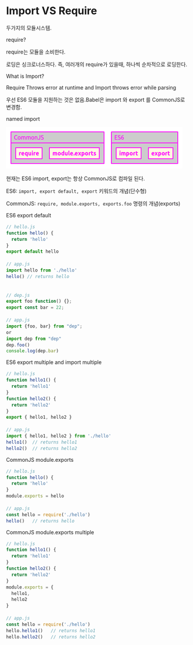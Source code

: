 # Import VS Require 


두가지의 모듈시스템.

require?

require는 모듈을 소비한다.

로딩은 싱크로너스하다. 즉, 여러개의 require가 있을때, 하나씩 순차적으로 로딩한다.


What is Import?

Require Throws error at runtime and Import throws error while parsing

우선 ES6 모듈을 지원하는 것은 없음.Babel은 import 와 export 를 CommonJS로 변경함.

named import

![CommonJS VS ES6](../assets/images/commonjs-vs-es6.png)


현재는 ES6 import, export는 항상 CommonJS로 컴파일 된다. 

ES6: `import, export default, export` 
키워드의 개념(단수형)

CommonJS: `require, module.exports, exports.foo`
명령의 개념(exports)


ES6 export default
```js
// hello.js
function hello() {
  return 'hello'
}
export default hello

// app.js
import hello from './hello'
hello() // returns hello


// dep.js
export foo function() {};
export const bar = 22;

// app.js
import {foo, bar} from "dep";
or
import dep from "dep"
dep.foo()
console.log(dep.bar)
```

ES6 export multiple and import multiple
```js
// hello.js
function hello1() {
  return 'hello1'
}
function hello2() {
  return 'hello2'
}
export { hello1, hello2 }

// app.js
import { hello1, hello2 } from './hello'
hello1()  // returns hello1
hello2()  // returns hello2
```

CommonJS module.exports
```js
// hello.js
function hello() {
  return 'hello'
}
module.exports = hello

// app.js
const hello = require('./hello')
hello()   // returns hello
```

CommonJS module.exports multiple

```js
// hello.js
function hello1() {
  return 'hello1'
}
function hello2() {
  return 'hello2'
}
module.exports = {
  hello1,
  hello2
}

// app.js
const hello = require('./hello')
hello.hello1()   // returns hello1
hello.hello2()   // returns hello2
```


